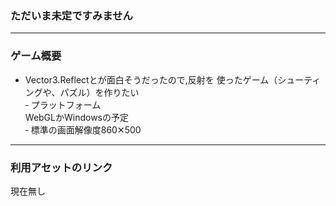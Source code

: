 ### ただいま未定ですみません

---

### ゲーム概要

-    Vector3.Reflectとが面白そうだったので,反射を  使ったゲーム（シューティングや、パズル）を作りたい<br>
‐ プラットフォーム<br>WebGLかWindowsの予定<br>
‐ 標準の画面解像度860✕500

---

### 利用アセットのリンク

現在無し


